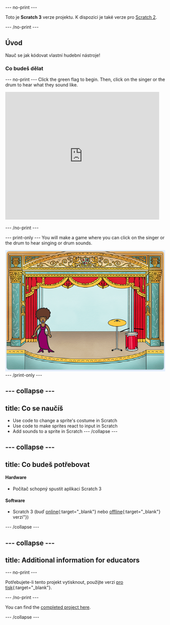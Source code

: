 \--- no-print \---

Toto je **Scratch 3** verze projektu. K dispozici je také verze pro [Scratch 2](https://projects.raspberrypi.org/en/projects/rock-band-scratch2).

\--- /no-print \---

## Úvod

Nauč se jak kódovat vlastní hudební nástroje!

### Co budeš dělat

\--- no-print \--- Click the green flag to begin. Then, click on the singer or the drum to hear what they sound like.

<div class="scratch-preview">
  <iframe allowtransparency="true" width="485" height="402" src="https://scratch.mit.edu/projects/embed/276872220/?autostart=false" frameborder="0" scrolling="no"></iframe>
</div>

\--- /no-print \---

\--- print-only \--- You will make a game where you can click on the singer or the drum to hear singing or drum sounds.

![game screenshot](images/demo.png) \--- /print-only \---

## \--- collapse \---

## title: Co se naučíš

+ Use code to change a sprite's costume in Scratch
+ Use code to make sprites react to input in Scratch
+ Add sounds to a sprite in Scratch \--- /collapse \---

## \--- collapse \---

## title: Co budeš potřebovat

#### Hardware

+ Počítač schopný spustit aplikaci Scratch 3

#### Software

+ Scratch 3 (buď [online](http://rpf.io/scratchon){:target="_blank"} nebo [offline](http://rpf.io/scratchoff){:target="_blank"} verzi"})

\--- /collapse \---

## \--- collapse \---

## title: Additional information for educators

\--- no-print \---

Potřebujete-li tento projekt vytisknout, použijte verzi [pro tisk](https://projects.raspberrypi.org/en/projects/rock-band/print){:target="_blank"}.

\--- /no-print \---

You can find the [completed project here](http://rpf.io/p/en/rock-band-get).

\--- /collapse \---